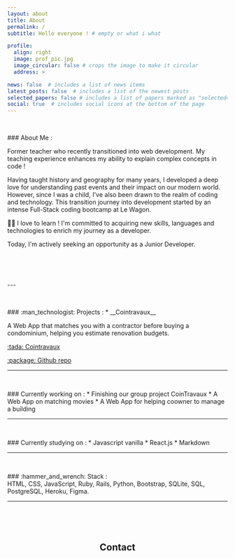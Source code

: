 ```yaml
---
layout: about
title: About
permalink: /
subtitle: Hello everyone ! # empty or what i what

profile:
  align: right
  image: prof_pic.jpg
  image_circular: false # crops the image to make it circular
  address: >

news: false  # includes a list of news items
latest_posts: false  # includes a list of the newest posts
selected_papers: false # includes a list of papers marked as "selected={true}"
social: true  # includes social icons at the bottom of the page
---
```

<p>&nbsp;</p>
### About Me :
<p>Former teacher who recently transitioned into web development.
My teaching experience enhances my ability to explain complex
concepts in code !</p>
Having taught history and geography for many years, I developed a deep love for understanding past events and their impact on our modern world.
However, since I was a child, I've also been drawn to the realm of coding and technology.
This transition journey into development started by an intense Full-Stack coding bootcamp at Le Wagon.

:student: I love to learn ! I'm committed to acquiring new skills, languages and technologies to enrich my journey as a developer.

Today, I'm actively seeking an opportunity as a Junior Developer.
<p>&nbsp;</p>
<p>&nbsp;</p>
---
<p>&nbsp;</p>
### :man_technologist: Projects :
* __Cointravaux__
<p>A Web App that matches you with a contractor  before buying a condominium, helping you estimate renovation budgets.</p>
<p><a href="https://www.cointravaux.site/"> :tada: Cointravaux </a></p>
<p><a href="https://github.com/Boubouboubs/coin_travaux/"> :package: Github repo </a> </p>

---
<p>&nbsp;</p>
### Currently working on :
* Finishing our group project CoinTravaux
* A Web App on matching movies
* A Web App for helping coowner to manage a building

---
<p>&nbsp;</p>
### Currently studying on :
* Javascript vanilla
* React.js
* Markdown

---
<p>&nbsp;</p>
### :hammer_and_wrench: Stack :

<div>
HTML, CSS, JavaScript, Ruby, Rails, Python, Bootstrap, SQLite, SQL, PostgreSQL, Heroku, Figma.
</div>

---
<p>&nbsp;</p>
<p>&nbsp;</p>
<div align="center">
<h2>Contact</h2>
</div>
